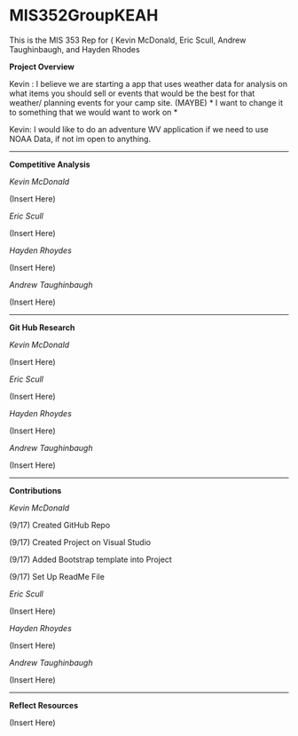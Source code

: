 # MIS352GroupKEAH
This is the MIS 353 Rep for ( Kevin McDonald, Eric Scull, Andrew Taughinbaugh, and Hayden Rhodes

**Project Overview**

Kevin : I believe we are starting a app that uses weather data for analysis on what items you should sell or events that would be the best for that weather/ planning events for your camp site. (MAYBE) * I want to change it to something that we would want to work on *

Kevin: I would like to do an adventure WV application if we need to use NOAA Data, if not im open to anything.


********************************************************************************************************************************************************************


**Competitive Analysis**

*Kevin McDonald*

(Insert Here)

*Eric Scull*

(Insert Here)

*Hayden Rhoydes*

(Insert Here)

*Andrew Taughinbaugh*

(Insert Here)


********************************************************************************************************************************************************************

**Git Hub Research**

*Kevin McDonald*

(Insert Here)

*Eric Scull*

(Insert Here)

*Hayden Rhoydes*

(Insert Here)

*Andrew Taughinbaugh*

(Insert Here)


********************************************************************************************************************************************************************

**Contributions**

*Kevin McDonald*

(9/17) Created GitHub Repo

(9/17) Created Project on Visual Studio 

(9/17) Added Bootstrap template into Project 

(9/17) Set Up ReadMe File


*Eric Scull*

(Insert Here)


*Hayden Rhoydes*

(Insert Here)


*Andrew Taughinbaugh*

(Insert Here)


********************************************************************************************************************************************************************

**Reflect Resources**

(Insert Here)
